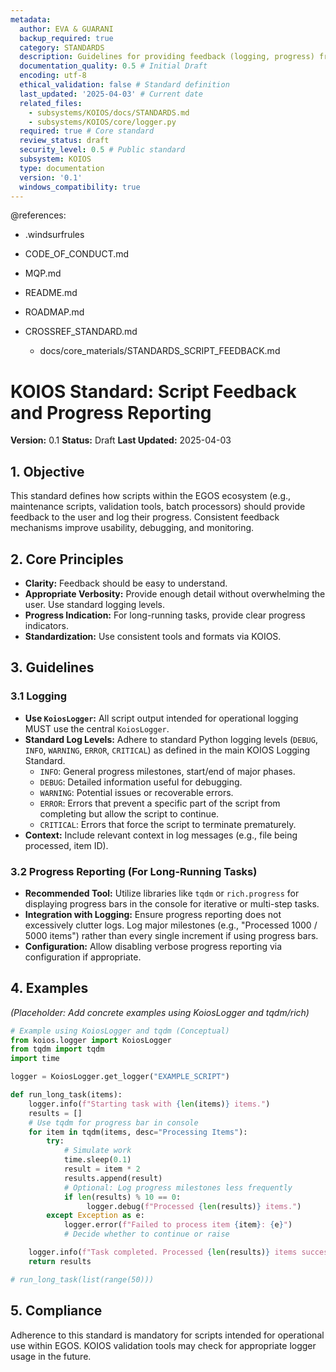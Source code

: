 ```yaml
---
metadata:
  author: EVA & GUARANI
  backup_required: true
  category: STANDARDS
  description: Guidelines for providing feedback (logging, progress) from operational scripts within EGOS.
  documentation_quality: 0.5 # Initial Draft
  encoding: utf-8
  ethical_validation: false # Standard definition
  last_updated: '2025-04-03' # Current date
  related_files:
    - subsystems/KOIOS/docs/STANDARDS.md
    - subsystems/KOIOS/core/logger.py
  required: true # Core standard
  review_status: draft
  security_level: 0.5 # Public standard
  subsystem: KOIOS
  type: documentation
  version: '0.1'
  windows_compatibility: true
---
```


@references:
- .windsurfrules
- CODE_OF_CONDUCT.md
- MQP.md
- README.md
- ROADMAP.md
- CROSSREF_STANDARD.md

  - docs/core_materials/STANDARDS_SCRIPT_FEEDBACK.md

# KOIOS Standard: Script Feedback and Progress Reporting

**Version:** 0.1
**Status:** Draft
**Last Updated:** 2025-04-03

## 1. Objective

This standard defines how scripts within the EGOS ecosystem (e.g., maintenance scripts, validation tools, batch processors) should provide feedback to the user and log their progress. Consistent feedback mechanisms improve usability, debugging, and monitoring.

## 2. Core Principles

*   **Clarity:** Feedback should be easy to understand.
*   **Appropriate Verbosity:** Provide enough detail without overwhelming the user. Use standard logging levels.
*   **Progress Indication:** For long-running tasks, provide clear progress indicators.
*   **Standardization:** Use consistent tools and formats via KOIOS.

## 3. Guidelines

### 3.1 Logging

*   **Use `KoiosLogger`:** All script output intended for operational logging MUST use the central `KoiosLogger`.
*   **Standard Log Levels:** Adhere to standard Python logging levels (`DEBUG`, `INFO`, `WARNING`, `ERROR`, `CRITICAL`) as defined in the main KOIOS Logging Standard.
    *   `INFO`: General progress milestones, start/end of major phases.
    *   `DEBUG`: Detailed information useful for debugging.
    *   `WARNING`: Potential issues or recoverable errors.
    *   `ERROR`: Errors that prevent a specific part of the script from completing but allow the script to continue.
    *   `CRITICAL`: Errors that force the script to terminate prematurely.
*   **Context:** Include relevant context in log messages (e.g., file being processed, item ID).

### 3.2 Progress Reporting (For Long-Running Tasks)

*   **Recommended Tool:** Utilize libraries like `tqdm` or `rich.progress` for displaying progress bars in the console for iterative or multi-step tasks.
*   **Integration with Logging:** Ensure progress reporting does not excessively clutter logs. Log major milestones (e.g., "Processed 1000 / 5000 items") rather than every single increment if using progress bars.
*   **Configuration:** Allow disabling verbose progress reporting via configuration if appropriate.

## 4. Examples

*(Placeholder: Add concrete examples using KoiosLogger and tqdm/rich)*

```python
# Example using KoiosLogger and tqdm (Conceptual)
from koios.logger import KoiosLogger
from tqdm import tqdm
import time

logger = KoiosLogger.get_logger("EXAMPLE_SCRIPT")

def run_long_task(items):
    logger.info(f"Starting task with {len(items)} items.")
    results = []
    # Use tqdm for progress bar in console
    for item in tqdm(items, desc="Processing Items"):
        try:
            # Simulate work
            time.sleep(0.1)
            result = item * 2
            results.append(result)
            # Optional: Log progress milestones less frequently
            if len(results) % 10 == 0:
                 logger.debug(f"Processed {len(results)} items.")
        except Exception as e:
            logger.error(f"Failed to process item {item}: {e}")
            # Decide whether to continue or raise

    logger.info(f"Task completed. Processed {len(results)} items successfully.")
    return results

# run_long_task(list(range(50)))
```

## 5. Compliance

Adherence to this standard is mandatory for scripts intended for operational use within EGOS. KOIOS validation tools may check for appropriate logger usage in the future.